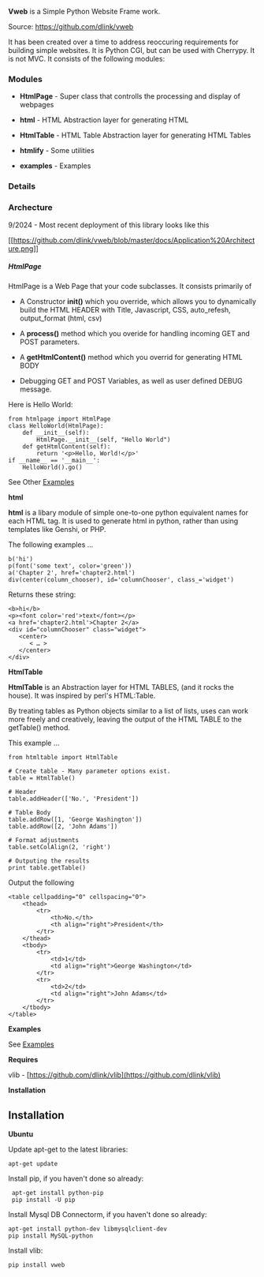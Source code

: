**Vweb** is a Simple Python Website Frame work.

Source: https://github.com/dlink/vweb

It has been created over a time to address reoccuring requirements for building simple websites.  It is Python CGI, but can be used with Cherrypy.  It is not MVC.  It consists of the following modules:

### Modules

* **HtmlPage** - Super class that controlls the processing and display of webpages

* **html**     - HTML Abstraction layer for generating HTML

* **HtmlTable** - HTML Table Abstraction layer for generating HTML Tables

* **htmlify** - Some utilities

* **examples**  - Examples

### Details

### Archecture
9/2024 - Most recent deployment of this library looks like this

[[https://github.com/dlink/vweb/blob/master/docs/Application%20Architecture.png]]

##### HtmlPage

HtmlPage is a Web Page that your code subclasses.  It consists primarily of

* A Constructor **__init__()** which you override, which allows you to dynamically build the HTML HEADER with Title, Javascript, CSS, auto_refesh, output_format (html, csv)

* A **process()** method which you overide for handling incoming GET and POST parameters.

* A **getHtmlContent()** method which you overrid for generating HTML BODY

* Debugging GET and POST Variables, as well as user defined DEBUG message.

Here is Hello World:

    from htmlpage import HtmlPage
    class HelloWorld(HtmlPage):
        def __init__(self):
            HtmlPage.__init__(self, "Hello World")
        def getHtmlContent(self):
            return '<p>Hello, World!</p>'
    if __name__ == '__main__':
        HelloWorld().go()

See Other [Examples](https://github.com/dlink/vweb/tree/master/examples)

__html__

**html** is a libary module of simple one-to-one python equivalent names for each HTML tag.  It is used to generate html in python, rather than using templates like Genshi, or PHP.

The following examples ...

    b('hi')
    p(font('some text', color='green'))
    a('Chapter 2', href='chapter2.html')
    div(center(column_chooser), id='columnChooser', class_='widget')
    
Returns these string:

    <b>hi</b>
    <p><font color='red'>text</font></p>
    <a href='chapter2.html'>Chapter 2</a>
    <div id="columnChooser" class="widget">
       <center>
          < … > 
       </center>
    </div>

__HtmlTable__

**HtmlTable** is an Abstraction layer for HTML TABLES, (and it rocks the house). It was inspired by perl's HTML:Table.  

By treating tables as Python objects similar to a list of lists, uses can work more freely and creatively, leaving the output of the HTML TABLE to the getTable() method.

This example …

    from htmltable import HtmlTable
    
    # Create table - Many parameter options exist.
    table = HtmlTable()
    
    # Header
    table.addHeader(['No.', 'President'])
    
    # Table Body
    table.addRow([1, 'George Washington']) 
    table.addRow([2, 'John Adams']) 
    
    # Format adjustments
    table.setColAlign(2, 'right')
    
    # Outputing the results
    print table.getTable()

Output the following

    <table cellpadding="0" cellspacing="0">
        <thead>
            <tr>
                <th>No.</th>
                <th align="right">President</th>
            </tr>
        </thead>
        <tbody>
            <tr>
                <td>1</td>
                <td align="right">George Washington</td>
            </tr>
            <tr>
                <td>2</td>
                <td align="right">John Adams</td>
            </tr>
        </tbody>
    </table>

__Examples__

See [Examples](https://github.com/dlink/vweb/tree/master/examples)


__Requires__

vlib - [https://github.com/dlink/vlib](https://github.com/dlink/vlib)

__Installation__

Installation
------------

__Ubuntu__

Update apt-get to the latest libraries:

    apt-get update

Install pip, if you haven't done so already:

     apt-get install python-pip
     pip install -U pip

Install Mysql DB Connectorm, if you haven't done so already:

    apt-get install python-dev libmysqlclient-dev
    pip install MySQL-python

Install vlib:

    pip install vweb

